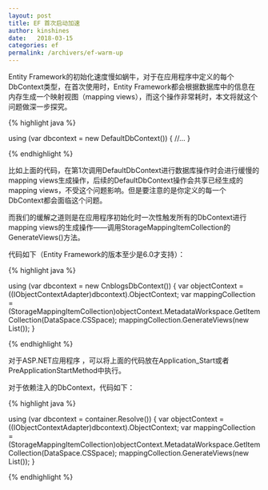 ```yaml
---
layout: post
title: EF 首次启动加速
author: kinshines
date:   2018-03-15
categories: ef
permalink: /archivers/ef-warm-up
---
```


<p class="lead">Entity Framework的初始化速度慢如蜗牛，对于在应用程序中定义的每个DbContext类型，在首次使用时，Entity Framework都会根据数据库中的信息在内存生成一个映射视图（mapping views），而这个操作非常耗时，本文将就这个问题做深一步探究。</p>

{% highlight java %}

using (var dbcontext = new DefaultDbContext())
{
    //...
}

{% endhighlight %}

比如上面的代码，在第1次调用DefaultDbContext进行数据库操作时会进行缓慢的mapping views生成操作，后续的DefaultDbContext操作会共享已经生成的mapping views，不受这个问题影响。但是要注意的是你定义的每一个DbContext都会面临这个问题。

而我们的缓解之道则是在应用程序初始化时一次性触发所有的DbContext进行mapping views的生成操作——调用StorageMappingItemCollection的GenerateViews()方法。

代码如下（Entity Framework的版本至少是6.0才支持）：

{% highlight java %}

using (var dbcontext = new CnblogsDbContext())
{
    var objectContext = ((IObjectContextAdapter)dbcontext).ObjectContext;
    var mappingCollection = (StorageMappingItemCollection)objectContext.MetadataWorkspace.GetItemCollection(DataSpace.CSSpace);
    mappingCollection.GenerateViews(new List<EdmSchemaError>());
}

{% endhighlight %}

对于ASP.NET应用程序 ，可以将上面的代码放在Application_Start或者PreApplicationStartMethod中执行。

对于依赖注入的DbContext，代码如下：

{% highlight java %}

using (var dbcontext = container.Resolve<IDbContext>())
{
    var objectContext = ((IObjectContextAdapter)dbcontext).ObjectContext;
    var mappingCollection = (StorageMappingItemCollection)objectContext.MetadataWorkspace.GetItemCollection(DataSpace.CSSpace);
    mappingCollection.GenerateViews(new List<EdmSchemaError>());
}

{% endhighlight %}